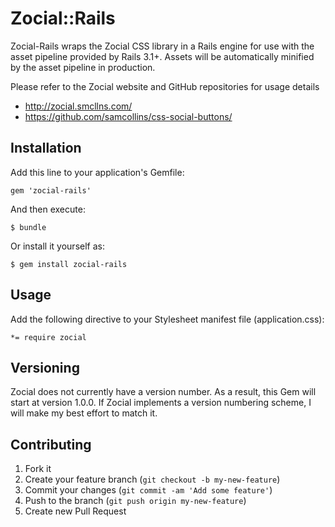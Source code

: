 # Zocial::Rails

Zocial-Rails wraps the Zocial CSS library in a Rails engine for use with the
asset pipeline provided by Rails 3.1+. Assets will be automatically minified by
the asset pipeline in production.

Please refer to the Zocial website and GitHub repositories for usage details

* http://zocial.smcllns.com/
* https://github.com/samcollins/css-social-buttons/

## Installation

Add this line to your application's Gemfile:

    gem 'zocial-rails'

And then execute:

    $ bundle

Or install it yourself as:

    $ gem install zocial-rails

## Usage

Add the following directive to your Stylesheet manifest file (application.css):

    *= require zocial

## Versioning

Zocial does not currently have a version number. As a result, this Gem will
start at version 1.0.0. If Zocial implements a version numbering scheme, I will
make my best effort to match it.

## Contributing

1. Fork it
2. Create your feature branch (`git checkout -b my-new-feature`)
3. Commit your changes (`git commit -am 'Add some feature'`)
4. Push to the branch (`git push origin my-new-feature`)
5. Create new Pull Request
